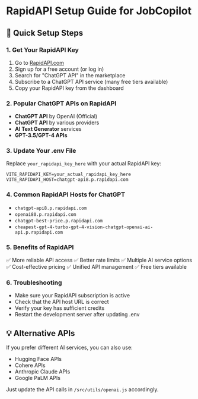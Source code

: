 # RapidAPI Setup Guide for JobCopilot

## 🚀 Quick Setup Steps

### 1. Get Your RapidAPI Key
1. Go to [RapidAPI.com](https://rapidapi.com)
2. Sign up for a free account (or log in)
3. Search for "ChatGPT API" in the marketplace
4. Subscribe to a ChatGPT API service (many free tiers available)
5. Copy your RapidAPI key from the dashboard

### 2. Popular ChatGPT APIs on RapidAPI
- **ChatGPT API** by OpenAI (Official)
- **ChatGPT API** by various providers
- **AI Text Generator** services
- **GPT-3.5/GPT-4 APIs**

### 3. Update Your .env File
Replace `your_rapidapi_key_here` with your actual RapidAPI key:
```
VITE_RAPIDAPI_KEY=your_actual_rapidapi_key_here
VITE_RAPIDAPI_HOST=chatgpt-api8.p.rapidapi.com
```

### 4. Common RapidAPI Hosts for ChatGPT
- `chatgpt-api8.p.rapidapi.com`
- `openai80.p.rapidapi.com`
- `chatgpt-best-price.p.rapidapi.com`
- `cheapest-gpt-4-turbo-gpt-4-vision-chatgpt-openai-ai-api.p.rapidapi.com`

### 5. Benefits of RapidAPI
✅ More reliable API access
✅ Better rate limits
✅ Multiple AI service options
✅ Cost-effective pricing
✅ Unified API management
✅ Free tiers available

### 6. Troubleshooting
- Make sure your RapidAPI subscription is active
- Check that the API host URL is correct
- Verify your key has sufficient credits
- Restart the development server after updating .env

## 💡 Alternative APIs
If you prefer different AI services, you can also use:
- Hugging Face APIs
- Cohere APIs
- Anthropic Claude APIs
- Google PaLM APIs

Just update the API calls in `/src/utils/openai.js` accordingly.
